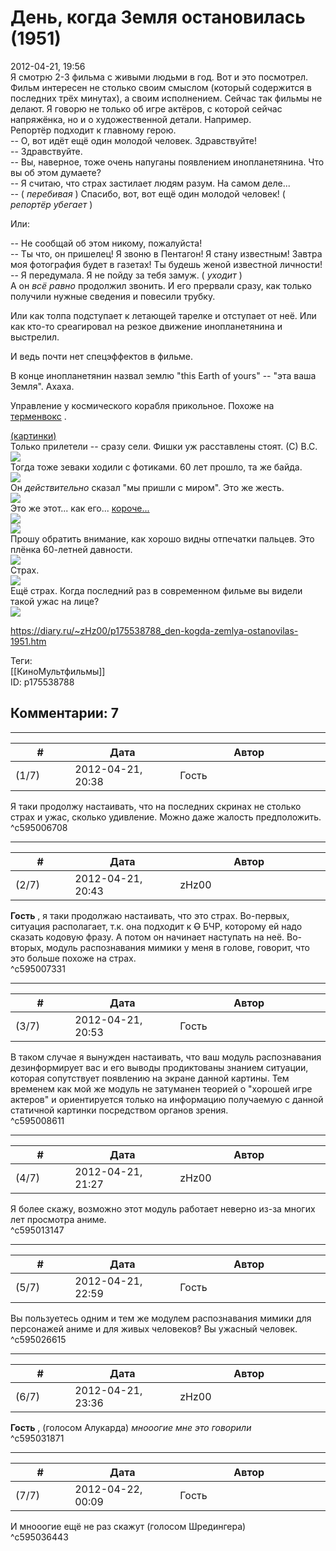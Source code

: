 День, когда Земля остановилась (1951)
=====================================

  
2012-04-21, 19:56  
 Я смотрю 2-3 фильма с живыми людьми в год. Вот и это посмотрел.   
 Фильм интересен не столько своим смыслом (который содержится в последних трёх минутах), а своим исполнением. Сейчас так фильмы не делают. Я говорю не только об игре актёров, с которой сейчас напряжёнка, но и о художественной детали. Например.   
 Репортёр подходит к главному герою.   
 -- О, вот идёт ещё один молодой человек. Здравствуйте!   
 -- Здравствуйте.   
 -- Вы, наверное, тоже очень напуганы появлением инопланетянина. Что вы об этом думаете?   
 -- Я считаю, что страх застилает людям разум. На самом деле...   
 -- (  *перебивая*  ) Спасибо, вот, вот ещё один молодой человек! (  *репортёр убегает*  )   
   
 Или:   
   
 -- Не сообщай об этом никому, пожалуйста!   
 -- Ты что, он пришелец! Я звоню в Пентагон! Я стану известным! Завтра моя фотография будет в газетах! Ты будешь женой известной личности!   
 -- Я передумала. Я не пойду за тебя замуж. (  *уходит*  )   
 А он  *всё равно*  продолжил звонить. И его прервали сразу, как только получили нужные сведения и повесили трубку.   
   
 Или как толпа подступает к летающей тарелке и отступает от неё. Или как кто-то среагировал на резкое движение инопланетянина и выстрелил.   
   
 И ведь почти нет спецэффектов в фильме.   
   
 В конце инопланетянин назвал землю "this Earth of yours" -- "эта ваша Земля". Ахаха.   
   
 Управление у космического корабля прикольное. Похоже на  [терменвокс](https://www.youtube.com/watch?v=S8f-xuF7J0U)  .   
   
  [(картинки)](https://zHz00.diary.ru/p175538788.htm?index=2#linkmore175538788m2)      
  Только прилетели -- сразу сели. Фишки уж расставлены стоят. (С) В.С.  [![](pics/50c4b4c087f9t.jpg)](http://radikal.ru/F/s019.radikal.ru/i603/1204/53/50c4b4c087f9.png)    
 Тогда тоже зеваки ходили с фотиками. 60 лет прошло, та же байда.   
  [![](pics/7e2079bf1299t.jpg)](http://radikal.ru/fp/8khq0vn7c2w72)    
 Он  *действительно*  сказал "мы пришли с миром". Это же жесть.   
  [![](pics/8886dcf19eeet.jpg)](http://radikal.ru/F/s017.radikal.ru/i418/1204/5e/8886dcf19eee.png)    
 Это же этот... как его...  [короче...](https://zHz00.diary.ru/p175538788.htm?index=1#linkmore175538788m1)      
 ![](pics/ce36eed4ea64.jpg)     
  [![](pics/986793c1f8eat.jpg)](http://radikal.ru/F/s019.radikal.ru/i631/1204/72/986793c1f8ea.png)    
 Прошу обратить внимание, как хорошо видны отпечатки пальцев. Это плёнка 60-летней давности.   
  [![](pics/ef90d460a080t.jpg)](http://radikal.ru/F/s019.radikal.ru/i614/1204/6c/ef90d460a080.png)    
 Страх.   
  [![](pics/7a84306ac74ct.jpg)](http://radikal.ru/F/s60.radikal.ru/i169/1204/ba/7a84306ac74c.png)    
 Ещё страх. Когда последний раз в современном фильме вы видели такой ужас на лице?   
  [![](pics/e9562b0d2961t.jpg)](http://radikal.ru/F/s018.radikal.ru/i514/1204/71/e9562b0d2961.png)    
    
     
  
<https://diary.ru/~zHz00/p175538788_den-kogda-zemlya-ostanovilas-1951.htm>  
  
Теги:  
[[КиноМультфильмы]]  
ID: p175538788  


Комментарии: 7
--------------

  


---



|         #         |              Дата              |                     Автор                     |           ID           |
| --- | --- | --- | --- |
| (1/7) | 2012-04-21, 20:38 | Гость | c595006708 |

  
 Я таки продолжу настаивать, что на последних скринах не столько страх и ужас, сколько удивление. Можно даже жалость предположить.   
 ^c595006708

---



|         #         |              Дата              |                     Автор                     |           ID           |
| --- | --- | --- | --- |
| (2/7) | 2012-04-21, 20:43 | zHz00 | c595007331 |

  
  **Гость**  , я таки продолжаю настаивать, что это страх. Во-первых, ситуация располагает, т.к. она подходит к  ~~О~~  БЧР, которому ей надо сказать кодовую фразу. А потом он начинает наступать на неё. Во-вторых, модуль распознавания мимики у меня в голове, говорит, что это больше похоже на страх.   
 ^c595007331

---



|         #         |              Дата              |                     Автор                     |           ID           |
| --- | --- | --- | --- |
| (3/7) | 2012-04-21, 20:53 | Гость | c595008611 |

  
 В таком случае я вынужден настаивать, что ваш модуль распознавания дезинформирует вас и его выводы продиктованы знанием ситуации, которая сопутствует появлению на экране данной картины. Тем временем как мой же модуль не затуманен теорией о "хорошей игре актеров" и ориентируется только на информацию получаемую с данной статичной картинки посредством органов зрения.   
 ^c595008611

---



|         #         |              Дата              |                     Автор                     |           ID           |
| --- | --- | --- | --- |
| (4/7) | 2012-04-21, 21:27 | zHz00 | c595013147 |

  
 Я более скажу, возможно этот модуль работает неверно из-за многих лет просмотра аниме.   
 ^c595013147

---



|         #         |              Дата              |                     Автор                     |           ID           |
| --- | --- | --- | --- |
| (5/7) | 2012-04-21, 22:59 | Гость | c595026615 |

  
 Вы пользуетесь одним и тем же модулем распознавания мимики для персонажей аниме и для живых человеков‽ Вы ужасный человек.   
 ^c595026615

---



|         #         |              Дата              |                     Автор                     |           ID           |
| --- | --- | --- | --- |
| (6/7) | 2012-04-21, 23:36 | zHz00 | c595031871 |

  
  **Гость**  , (голосом Алукарда)  *мнооогие мне это говорили*    
 ^c595031871

---



|         #         |              Дата              |                     Автор                     |           ID           |
| --- | --- | --- | --- |
| (7/7) | 2012-04-22, 00:09 | Гость | c595036443 |

  
 И мнооогие ещё не раз скажут (голосом Шредингера)   
 ^c595036443